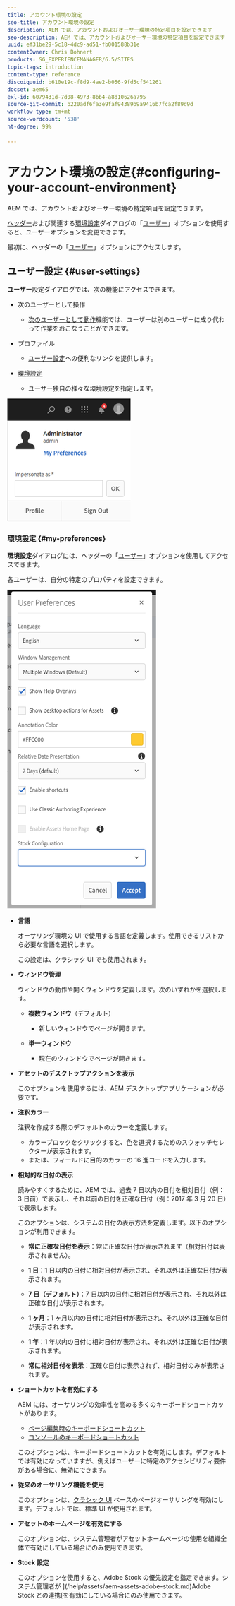 ```yaml
---
title: アカウント環境の設定
seo-title: アカウント環境の設定
description: AEM では、アカウントおよびオーサー環境の特定項目を設定できます
seo-description: AEM では、アカウントおよびオーサー環境の特定項目を設定できます
uuid: ef31be29-5c18-4dc9-ad51-fb001588b31e
contentOwner: Chris Bohnert
products: SG_EXPERIENCEMANAGER/6.5/SITES
topic-tags: introduction
content-type: reference
discoiquuid: b610e19c-f8d9-4ae2-b056-9fd5cf541261
docset: aem65
exl-id: 6079431d-7d08-4973-8bb4-a8d10626a795
source-git-commit: b220adf6fa3e9faf94389b9a9416b7fca2f89d9d
workflow-type: tm+mt
source-wordcount: '538'
ht-degree: 99%

---
```


# アカウント環境の設定{#configuring-your-account-environment}

AEM では、アカウントおよびオーサー環境の特定項目を設定できます。

[ヘッダー](/help/sites-authoring/basic-handling.md#the-header)および関連する[環境設定](#userpreferences)ダイアログの「[ユーザー](/help/sites-authoring/user-properties.md#user-settings)」オプションを使用すると、ユーザーオプションを変更できます。

最初に、ヘッダーの「[ユーザー](/help/sites-authoring/user-properties.md#user-settings)」オプションにアクセスします。

## ユーザー設定 {#user-settings}

**ユーザー**&#x200B;設定ダイアログでは、次の機能にアクセスできます。

* 次のユーザーとして操作

   * [次のユーザーとして動作](/help/sites-administering/security.md#impersonating-another-user)機能では、ユーザーは別のユーザーに成り代わって作業をおこなうことができます。

* プロファイル

   * [ユーザー設定](/help/sites-administering/security.md)への便利なリンクを提供します。

* [環境設定](/help/sites-authoring/user-properties.md#my-preferences)

   * ユーザー独自の様々な環境設定を指定します。

![screen_shot_2018-03-20at103808](assets/screen_shot_2018-03-20at103808.png)

### 環境設定 {#my-preferences}

**環境設定**&#x200B;ダイアログには、ヘッダーの「[ユーザー](/help/sites-authoring/user-properties.md#user-settings)」オプションを使用してアクセスできます。

各ユーザーは、自分の特定のプロパティを設定できます。

![screen-shot_2019-03-05at100322](assets/screen-shot_2019-03-05at100322.png)

* **言語**

   オーサリング環境の UI で使用する言語を定義します。使用できるリストから必要な言語を選択します。

   この設定は、クラシック UI でも使用されます。

* **ウィンドウ管理**

   ウィンドウの動作や開くウィンドウを定義します。次のいずれかを選択します。

   * **複数ウィンドウ**（デフォルト）

      * 新しいウィンドウでページが開きます。
   * **単一ウィンドウ**

      * 現在のウィンドウでページが開きます。


* **アセットのデスクトップアクションを表示**

   このオプションを使用するには、AEM デスクトップアプリケーションが必要です。

* **注釈カラー**

   注釈を作成する際のデフォルトのカラーを定義します。

   * カラーブロックをクリックすると、色を選択するためのスウォッチセレクターが表示されます。
   * または、フィールドに目的のカラーの 16 進コードを入力します。

* **相対的な日付の表示**

   読みやすくするために、AEM では、過去 7 日以内の日付を相対日付（例： 3 日前）で表示し、それ以前の日付を正確な日付（例：2017 年 3 月 20 日）で表示します。

   このオプションは、システムの日付の表示方法を定義します。以下のオプションが利用できます。

   * **常に正確な日付を表示**：常に正確な日付が表示されます（相対日付は表示されません）。
   * **1 日**：1 日以内の日付に相対日付が表示され、それ以外は正確な日付が表示されます。

   * **7 日（デフォルト）**：7 日以内の日付に相対日付が表示され、それ以外は正確な日付が表示されます。

   * **1 ヶ月**：1 ヶ月以内の日付に相対日付が表示され、それ以外は正確な日付が表示されます。

   * **1 年**：1 年以内の日付に相対日付が表示され、それ以外は正確な日付が表示されます。

   * **常に相対日付を表示**：正確な日付は表示されず、相対日付のみが表示されます。

* **ショートカットを有効にする**

   AEM には、オーサリングの効率性を高める多くのキーボードショートカットがあります。

   * [ページ編集時のキーボードショートカット](/help/sites-authoring/page-authoring-keyboard-shortcuts.md)
   * [コンソールのキーボードショートカット](/help/sites-authoring/keyboard-shortcuts.md)

   このオプションは、キーボードショートカットを有効にします。デフォルトでは有効になっていますが、例えばユーザーに特定のアクセシビリティ要件がある場合に、無効にできます。

* **従来のオーサリング機能を使用**

   このオプションは、[クラシック UI](/help/sites-classic-ui-authoring/home.md) ベースのページオーサリングを有効にします。デフォルトでは、標準 UI が使用されます。

* **アセットのホームページを有効にする**

   このオプションは、システム管理者がアセットホームページの使用を組織全体で有効にしている場合にのみ使用できます。

* **Stock 設定**

   このオプションを使用すると、Adobe Stock の優先設定を指定できます。システム管理者が ](/help/assets/aem-assets-adobe-stock.md)Adobe Stock との連携[を有効にしている場合にのみ使用できます。
